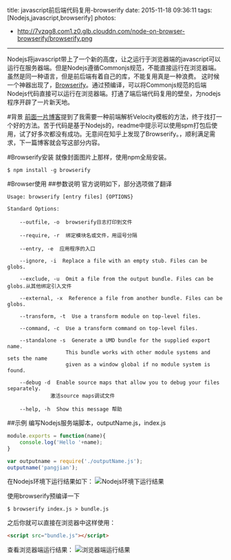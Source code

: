 title: javascript前后端代码复用-browserify
date: 2015-11-18 09:36:11
tags: [Nodejs,javascript,browserify]
photos:
- http://7vzqg8.com1.z0.glb.clouddn.com/node-on-browser-browserify/browserify.png
---
Nodejs将javascript带上了一个新的高度，让之运行于浏览器端的javascript可以运行在服务器端。但是Nodejs遵循Commonjs规范，不能直接运行在浏览器端。虽然是同一种语言，但是前后端有着自己的库，不能复用真是一种浪费。
这时候一个神器出现了，[Browserify](http://browserify.org/)。通过预编译，可以将Commonjs规范的后端Nodejs代码直接可以运行在浏览器端。打通了端后端代码复用的壁垒，为nodejs程序开辟了一片新天地。

<!--more-->

#背景
[前面一片博客](http://www.pangjian.info/2015/09/15/recent-thinking-2015-09/)提到了我需要一种前端解析Velocity模板的方法，终于找打一个好的方法。苦于代码是基于Nodejs的，readme中提示可以使用spm打包后使用，试了好多次都没有成功。无意间在知乎上发现了Browserify。，顺利满足需求，下一篇博客就会写这部分内容。

#Browserify安装
就像封面图片上那样，使用npm全局安装。

```shell
$ npm install -g browserify
```
#Browser使用
##参数说明
官方说明如下，部分选项做了翻译
```shell
Usage: browserify [entry files] {OPTIONS}

Standard Options:

    --outfile, -o  browserify日志打印到文件

    --require, -r  绑定模块名或文件，用逗号分隔

    --entry, -e  应用程序的入口

    --ignore, -i  Replace a file with an empty stub. Files can be globs.

    --exclude, -u  Omit a file from the output bundle. Files can be globs.从其他绑定引入文件

    --external, -x  Reference a file from another bundle. Files can be globs.

    --transform, -t  Use a transform module on top-level files.

    --command, -c  Use a transform command on top-level files.

    --standalone -s  Generate a UMD bundle for the supplied export name.
                   This bundle works with other module systems and sets the name
                   given as a window global if no module system is found.

    --debug -d  Enable source maps that allow you to debug your files separately.
              激活source maps调试文件

    --help, -h  Show this message 帮助
```

##示例
编写Nodejs服务端脚本，outputName.js，index.js
```javascript
module.exports = function(name){
    console.log('Hello '+name);
}
```

```javascript
var outputname = require('./outputName.js');
outputname('pangjian');
```
在Nodejs环境下运行结果如下：
![Nodejs环境下运行结果](http://7vzqg8.com1.z0.glb.clouddn.com/node-on-browser-browserify/nodeResult.png)

使用browserify预编译一下
```shell
$ browserify index.js > bundle.js
```
之后你就可以直接在浏览器中这样使用：
```html
<script src="bundle.js"></script>
```
查看浏览器端运行结果：
![浏览器端运行结果](http://7vzqg8.com1.z0.glb.clouddn.com/node-on-browser-browserify/browserResult.png)



